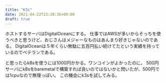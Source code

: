 ```yaml
---
title: "K3s"
date: 2021-04-22T23:28:36+09:00
draft: true
---
```


ホストするサーバはDigitalOceanにする。
仕事ではAWSが多いからそっちを使うべきと思うけど、おじさんはメジャーなものはあんまり好きじゃないのである。
DigitalOceanは５年くらい無駄に五百円払い続けてたという実績を持っているのでベテランである。

と思ったらk8sを使うには1000円かかる。ワンコインがよかったのに。
500円サーバにk8sをbaremetalで構築すれば良いのではないかと閃いたが、500円では1cpuなので無理っぽい。
この機会にk3sを試してみる。

